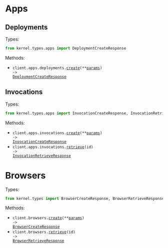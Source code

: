 # Apps

## Deployments

Types:

```python
from kernel.types.apps import DeploymentCreateResponse
```

Methods:

- <code title="post /deploy">client.apps.deployments.<a href="./src/kernel/resources/apps/deployments.py">create</a>(\*\*<a href="src/kernel/types/apps/deployment_create_params.py">params</a>) -> <a href="./src/kernel/types/apps/deployment_create_response.py">DeploymentCreateResponse</a></code>

## Invocations

Types:

```python
from kernel.types.apps import InvocationCreateResponse, InvocationRetrieveResponse
```

Methods:

- <code title="post /invocations">client.apps.invocations.<a href="./src/kernel/resources/apps/invocations.py">create</a>(\*\*<a href="src/kernel/types/apps/invocation_create_params.py">params</a>) -> <a href="./src/kernel/types/apps/invocation_create_response.py">InvocationCreateResponse</a></code>
- <code title="get /invocations/{id}">client.apps.invocations.<a href="./src/kernel/resources/apps/invocations.py">retrieve</a>(id) -> <a href="./src/kernel/types/apps/invocation_retrieve_response.py">InvocationRetrieveResponse</a></code>

# Browsers

Types:

```python
from kernel.types import BrowserCreateResponse, BrowserRetrieveResponse
```

Methods:

- <code title="post /browsers">client.browsers.<a href="./src/kernel/resources/browsers.py">create</a>(\*\*<a href="src/kernel/types/browser_create_params.py">params</a>) -> <a href="./src/kernel/types/browser_create_response.py">BrowserCreateResponse</a></code>
- <code title="get /browsers/{id}">client.browsers.<a href="./src/kernel/resources/browsers.py">retrieve</a>(id) -> <a href="./src/kernel/types/browser_retrieve_response.py">BrowserRetrieveResponse</a></code>
